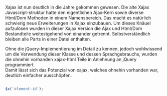 Xajax ist nun deutlich in die Jahre gekommen gewesen. Die alte Xajax Javascript-struktur hatte den eigentlichen Ajax-Kern sowie diverse Html/Dom Methoden
in einem Namensbereich. Das macht es natürlich schwierig neue Erweiterungen in Xajax einzubauen. Um dieses Knäuel aufzulösen wurden in dieser Xajax Version
die Ajax und Html/Dom Bestandteile weitestgehend von einander getrennt. Selbstverständlich bleiben alle Parts in einer Datei enthalten.

Ohne die jQuery-Implementierung im Detail zu kennen, jedoch wohlwissend um die Verwendung dieser Klasse und dessen Sprachgebrauchs, wurden die ohnehin vorhanden xajax-html Teile in Anlehnung an jQuery programmiert.   
Damit lässt sich das Potenzial von xajax, welches ohnehin vorhanden war, deutlich einfacher ausschöpfen. 


````javascript 1.5

$x('element-id');
````